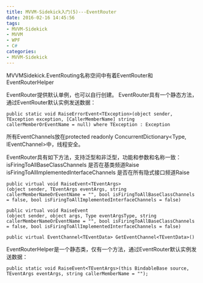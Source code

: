 ```yaml
---
title: MVVM-Sidekick入门(5)---EventRouter
date: 2016-02-16 14:45:56
tags: 
- MVVM-Sidekick
- MVVM
- WPF
- C#
categories: 
- MVVM-Sidekick
---
```


MVVMSidekick.EventRouting名称空间中有着EventRouter和EventRouterHelper

EventRouter提供默认单例，也可以自行创建。
EventRouter具有一个静态方法，通过EventRouter默认实例发送数据：

``` CSharp
public static void RaiseErrorEvent<TException>(object sender, TException exception, [CallerMemberName] string callerMemberOrEventName = null) where TException : Exception
```

所有EventChannels放在protected readonly ConcurrentDictionary<Type, IEventChannel>中，线程安全。

EventRouter具有如下方法，支持泛型和非泛型，功能和参数和名称一致：
isFiringToAllBaseClassChannels 是否在基类频道Raise
isFiringToAllImplementedInterfaceChannels 是否在所有隐式接口频道Raise

``` CSharp
public virtual void RaiseEvent<TEventArgs>
(object sender, TEventArgs eventArgs, string callerMemberNameOrEventName = "", bool isFiringToAllBaseClassChannels = false, bool isFiringToAllImplementedInterfaceChannels = false)

public virtual void RaiseEvent
(object sender, object args, Type eventArgsType, string callerMemberNameOrEventName = "", bool isFiringToAllBaseClassChannels = false, bool isFiringToAllImplementedInterfaceChannels = false)

public virtual EventChannel<TEventData> GetEventChannel<TEventData>()
```

EventRouterHelper是一个静态类，仅有一个方法，通过EventRouter默认实例发送数据：

``` CSharp
public static void RaiseEvent<TEventArgs>(this BindableBase source, TEventArgs eventArgs, string callerMemberName = "");
```
